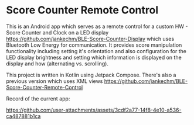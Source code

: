 # Score Counter Remote Control
This is an Android app which serves as a remote control for a custom HW - Score Counter and Clock on a LED display https://github.com/jankechm/BLE-Score-Counter-Display which uses Bluetooth Low Energy for communication.
It provides score manipulation functionality including setting it's orientation and also configuration for the LED display brightness and setting which information is displayed on the display and how (alternating vs. scrolling).

This project is written in Kotlin using Jetpack Compose. There's also a previous version which uses XML views https://github.com/jankechm/BLE-Score-Counter-Remote-Control

Record of the current app:


https://github.com/user-attachments/assets/3cdf2a77-14f8-4e10-a536-ca487881b1ca

